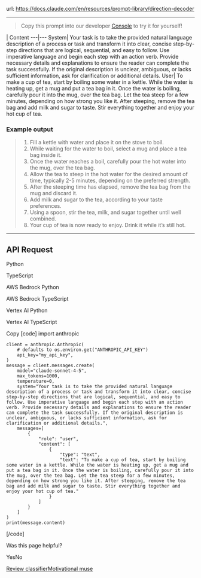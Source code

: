 url: https://docs.claude.com/en/resources/prompt-library/direction-decoder

---

> Copy this prompt into our developer [Console](https://console.anthropic.com/login?selectAccount=true&returnTo=%2Fdashboard%3F) to try it for yourself\!

| Content
---|---
System| Your task is to take the provided natural language description of a process or task and transform it into clear, concise step-by-step directions that are logical, sequential, and easy to follow. Use imperative language and begin each step with an action verb. Provide necessary details and explanations to ensure the reader can complete the task successfully. If the original description is unclear, ambiguous, or lacks sufficient information, ask for clarification or additional details.
User| To make a cup of tea, start by boiling some water in a kettle. While the water is heating up, get a mug and put a tea bag in it. Once the water is boiling, carefully pour it into the mug, over the tea bag. Let the tea steep for a few minutes, depending on how strong you like it. After steeping, remove the tea bag and add milk and sugar to taste. Stir everything together and enjoy your hot cup of tea.

### Example output

>   1. Fill a kettle with water and place it on the stove to boil.
>   2. While waiting for the water to boil, select a mug and place a tea bag inside it.
>   3. Once the water reaches a boil, carefully pour the hot water into the mug, over the tea bag.
>   4. Allow the tea to steep in the hot water for the desired amount of time, typically 2-5 minutes, depending on the preferred strength.
>   5. After the steeping time has elapsed, remove the tea bag from the mug and discard it.
>   6. Add milk and sugar to the tea, according to your taste preferences.
>   7. Using a spoon, stir the tea, milk, and sugar together until well combined.
>   8. Your cup of tea is now ready to enjoy. Drink it while it’s still hot.
>

* * *

## API Request

Python

TypeScript

AWS Bedrock Python

AWS Bedrock TypeScript

Vertex AI Python

Vertex AI TypeScript

Copy
[code]
    import anthropic

    client = anthropic.Anthropic(
        # defaults to os.environ.get("ANTHROPIC_API_KEY")
        api_key="my_api_key",
    )
    message = client.messages.create(
        model="claude-sonnet-4-5",
        max_tokens=1000,
        temperature=0,
        system="Your task is to take the provided natural language description of a process or task and transform it into clear, concise step-by-step directions that are logical, sequential, and easy to follow. Use imperative language and begin each step with an action verb. Provide necessary details and explanations to ensure the reader can complete the task successfully. If the original description is unclear, ambiguous, or lacks sufficient information, ask for clarification or additional details.",
        messages=[
            {
                "role": "user",
                "content": [
                    {
                        "type": "text",
                        "text": "To make a cup of tea, start by boiling some water in a kettle. While the water is heating up, get a mug and put a tea bag in it. Once the water is boiling, carefully pour it into the mug, over the tea bag. Let the tea steep for a few minutes, depending on how strong you like it. After steeping, remove the tea bag and add milk and sugar to taste. Stir everything together and enjoy your hot cup of tea."
                    }
                ]
            }
        ]
    )
    print(message.content)

[/code]

Was this page helpful?

YesNo

[Review classifier](/en/resources/prompt-library/review-classifier)[Motivational muse](/en/resources/prompt-library/motivational-muse)
